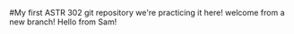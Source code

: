 
#My first ASTR 302 git repository
we're practicing it here!
welcome from a new branch!
Hello from Sam!
